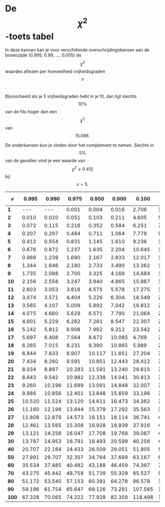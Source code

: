 # De $$\chi^2$$ -toets tabel
<!--REF\label{/appendix/chi-kwadraat-toets}-->

In deze kansen kan je voor verschillende overschrijdingskansen aan de bovenzijde (0.995, 0.99, ..., 0.005) de $$\chi^2$$ waardes aflezen per hoeveelheid vrijheidsgraden $$\nu$$.

Bijvoorbeeld als je 5 vrijheidsgraden hebt in je fit, dan ligt slechts $$10\%$$ van de fits hoger dan een $$\chi^2$$ van $$15.086.$$ 

De onderkansen kun je vinden door het complement te nemen. Slechts in $$5\%$$ van de gevallen vind je een waarde van $$\chi^2 \leq 0.412$$ bij $$\nu = 5.$$ 


| $$\nu$$ | 0.995 | 0.990 | 0.975| 0.950 | 0.900 | 0.100 | 0.050 | 0.025 | 0.010| 0.005 |
|----|----|----|----|----|----|----|----|----|----|----|
| **1** | --- | --- | 0.001 | 0.004 | 0.016 | 2.706 | 3.841 | 5.024 | 6.635 | 7.879 |
| **2** | 0.010 | 0.020 | 0.051 | 0.103 | 0.211 | 4.605 | 5.991 | 7.378 | 9.210 | 10.597 |
| **3** | 0.072 | 0.115 | 0.216 | 0.352 | 0.584 | 6.251 | 7.815 | 9.348 | 11.345 | 12.838 |
| **4** | 0.207 | 0.297 | 0.484 | 0.711 | 1.064 | 7.779 | 9.488 | 11.143 | 13.277 | 14.860 |
| **5** | 0.412 | 0.554 | 0.831 | 1.145 | 1.610 | 9.236 | 11.070 | 12.833 | 15.086 | 16.750 |
| **6** | 0.676 | 0.872 | 1.237 | 1.635 | 2.204 | 10.645 | 12.592 | 14.449 | 16.812 | 18.548 |
| **7** | 0.989 | 1.239 | 1.690 | 2.167 | 2.833 | 12.017 | 14.067 | 16.013 | 18.475 | 20.278 |
| **8** | 1.344 | 1.646 | 2.180 | 2.733 | 3.490 | 13.362 | 15.507 | 17.535 | 20.090 | 21.955 |
| **9** | 1.735 | 2.088 | 2.700 | 3.325 | 4.168 | 14.684 | 16.919 | 19.023 | 21.666 | 23.589 |
| **10** | 2.156 | 2.558 | 3.247 | 3.940 | 4.865 | 15.987 | 18.307 | 20.483 | 23.209 | 25.188 |
| **11** | 2.603 | 3.053 | 3.816 | 4.575 | 5.578 | 17.275 | 19.675 | 21.920 | 24.725 | 26.757 |
| **12** | 3.074 | 3.571 | 4.404 | 5.226 | 6.304 | 18.549 | 21.026 | 23.337 | 26.217 | 28.300 |
| **13** | 3.565 | 4.107 | 5.009 | 5.892 | 7.042 | 19.812 | 22.362 | 24.736 | 27.688 | 29.819 |
| **14** | 4.075 | 4.660 | 5.629 | 6.571 | 7.790 | 21.064 | 23.685 | 26.119 | 29.141 | 31.319 |
| **15** | 4.601 | 5.229 | 6.262 | 7.261 | 8.547 | 22.307 | 24.996 | 27.488 | 30.578 | 32.801 |
| **16** | 5.142 | 5.812 | 6.908 | 7.962 | 9.312 | 23.542 | 26.296 | 28.845 | 32.000 | 34.267 |
| **17** | 5.697 | 6.408 | 7.564 | 8.672 | 10.085 | 4.769 | 27.587 | 30.191 | 33.409 | 35.718 |
| **18** | 6.265 | 7.015 | 8.231 | 9.390 | 10.865 | 5.989 | 28.869 | 31.526 | 34.805 | 37.156 |
| **19** | 6.844 | 7.633 | 8.907 | 10.117 | 11.651 | 27.204 | 30.144 | 32.852 | 36.191 | 38.582 |
| **20** | 7.434 | 8.260 | 9.591 | 10.851 | 12.443 | 28.412 | 31.410 | 34.170 | 37.566 | 39.997 |
| **21** | 8.034 | 8.897 | 10.283 | 11.591 | 13.240 | 29.615 | 32.671 | 35.479 | 38.932 | 41.401 |
| **22** | 8.643 | 9.542 | 10.982 | 12.338 | 14.041 | 30.813 | 33.924 | 36.781 | 40.289 | 42.796 |
| **23** | 9.260 | 10.196 | 11.689 | 13.091 | 14.848 | 32.007 | 35.172 | 38.076 | 41.638 | 44.181 |
| **24** | 9.886 | 10.856 | 12.401 | 13.848 | 15.659 | 33.196 | 36.415 | 39.364 | 42.980 | 45.559 |
| **25** | 10.520 | 11.524 | 13.120 | 14.611 | 16.473 | 34.382 | 37.652 | 40.646 | 44.314 | 46.928 |
| **26** | 11.160 | 12.198 | 13.844 | 15.379 | 17.292 | 35.563 | 38.885 | 41.923 | 45.642 | 48.290 |
| **27** | 11.808 | 12.879 | 14.573 | 16.151 | 18.114 | 36.741 | 40.113 | 43.195 | 46.963 | 49.645 |
| **28** | 12.461 | 13.565 | 15.308 | 16.928 | 18.939 | 37.916 | 41.337 | 44.461 | 48.278 | 50.993 |
| **29** | 13.121 | 14.256 | 16.047 | 17.708 | 19.768 | 39.087 | 42.557 | 45.722 | 49.588 | 52.336 |
| **30** | 13.787 | 14.953 | 16.791 | 18.493 | 20.599 | 40.256 | 43.773 | 46.979 | 50.892 | 53.672 |
| **40** | 20.707 | 22.164 | 24.433 | 26.509 | 29.051 | 51.805 | 55.758 | 59.342 | 63.691 | 66.766 |
| **50** | 27.991 | 29.707 | 32.357 | 34.764 | 37.689 | 63.167 | 67.505 | 71.420 | 76.154 | 79.490 |
| **60** | 35.534 | 37.485 | 40.482 | 43.188 | 46.459 | 74.397 | 79.082 | 83.298 | 88.379 | 91.952 |
| **70** | 43.275 | 45.442 | 48.758 | 51.739 | 55.329 | 85.527 | 90.531 | 95.023 | 100.425 | 104.215 |
| **80** | 51.172 | 53.540 | 57.153 | 60.391 | 64.278 | 96.578 | 101.879 | 106.629 | 112.329 | 116.321 |
| **90** | 59.196 | 61.754 | 65.647 | 69.126 | 73.291 | 107.565 | 113.145 | 118.136 | 124.116 | 128.299 |
| **100** | 67.328 | 70.065 | 74.222 | 77.929 | 82.358 | 118.498 | 124.342 | 129.561 | 135.807 | 140.169 |
